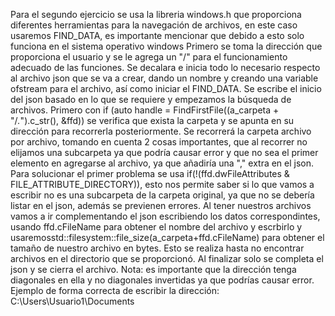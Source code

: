 Para el segundo ejercicio se usa la libreria windows.h que proporciona diferentes herramientas para la navegación de archivos, en este caso usaremos FIND_DATA, es importante mencionar que debido a esto solo funciona en el sistema operativo windows
Primero se toma la dirección que proporciona el usuario y se le agrega un "/" para el funcionamiento adecuado de las funciones.
Se decalara e inicia todo lo necesario respecto al archivo json que se va a crear, dando un nombre y creando una variable ofstream para el archivo, así como iniciar el FIND_DATA.
Se escribe el inicio del json basado en lo que se requiere y empezamos la búsqueda de archivos.
Primero con  if (auto handle = FindFirstFile((a_carpeta + "/*.*").c_str(), &ffd)) se verifica que exista la carpeta y se apunta en su dirección para recorrerla posteriormente.
Se recorrerá la carpeta archivo por archivo, tomando en cuenta 2 cosas importantes, que al recorrer no elijamos una subcarpeta ya que podría causar error y que no sea el primer elemento en agregarse al archivo, ya que añadiría una "," extra en el json. Para solucionar el primer problema se usa if(!(ffd.dwFileAttributes & FILE_ATTRIBUTE_DIRECTORY)), esto nos permite saber si lo que vamos a escribir no es una subcarpeta de la carpeta original, ya que no se debería listar en el json, además se previenen errores.
Al tener nuestros archivos vamos a ir complementando el json escribiendo los datos correspondintes, usando ffd.cFileName para obtener el nombre del archivo y escrbirlo y usaremosstd::filesystem::file_size(a_carpeta+ffd.cFileName) para obtener el tamaño de nuestro archivo en bytes. Esto se realiza hasta no encontrar archivos en el directorio que se proporcionó. Al finalizar solo se completa el json y se cierra el archivo.
Nota: es importante que la dirección tenga diagonales en ella y no diagonales invertidas ya que podrías causar error.
Ejemplo de forma correcta de escribir la dirección: C:\Users\Usuario1\Documents